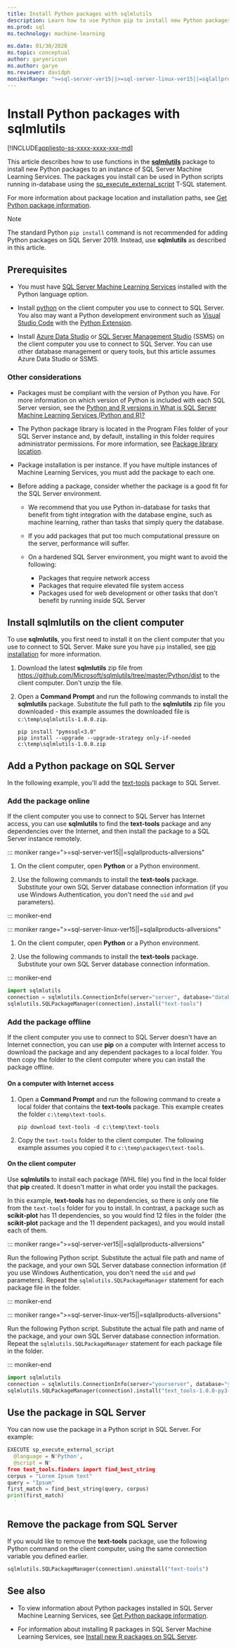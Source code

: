 ```yaml
---
title: Install Python packages with sqlmlutils
description: Learn how to use Python pip to install new Python packages on an instance of SQL Server Machine Learning Services.
ms.prod: sql
ms.technology: machine-learning

ms.date: 01/30/2020
ms.topic: conceptual
author: garyericson
ms.author: garye
ms.reviewer: davidph
monikerRange: ">=sql-server-ver15||>=sql-server-linux-ver15||=sqlallproducts-allversions"
---
```


# Install Python packages with sqlmlutils

[!INCLUDE[appliesto-ss-xxxx-xxxx-xxx-md](../../includes/appliesto-ss-xxxx-xxxx-xxx-md.md)]

This article describes how to use functions in the [**sqlmlutils**](https://github.com/Microsoft/sqlmlutils) package to install new Python packages to an instance of SQL Server Machine Learning Services. The packages you install can be used in Python scripts running in-database using the [sp_execute_external_script](https://docs.microsoft.com/sql/relational-databases/system-stored-procedures/sp-execute-external-script-transact-sql) T-SQL statement.

For more information about package location and installation paths, see [Get Python package information](../package-management/python-package-information.md).

> [!NOTE]
> The standard Python `pip install` command is not recommended for adding Python packages on SQL Server 2019. Instead, use **sqlmlutils** as described in this article.

## Prerequisites

+ You must have [SQL Server Machine Learning Services](../install/sql-machine-learning-services-windows-install.md) installed with the Python language option.

+ Install [python](https://www.python.org/) on the client computer you use to connect to SQL Server. You also may want a Python development environment such as [Visual Studio Code](https://code.visualstudio.com/download) with the [Python Extension](https://marketplace.visualstudio.com/items?itemName=ms-python.python). 

+ Install [Azure Data Studio](https://docs.microsoft.com/sql/azure-data-studio/what-is) or [SQL Server Management Studio](https://docs.microsoft.com/sql/ssms/sql-server-management-studio-ssms) (SSMS) on the client computer you use to connect to SQL Server. You can use other database management or query tools, but this article assumes Azure Data Studio or SSMS.

### Other considerations

+ Packages must be compliant with the version of Python you have. For more information on which version of Python is included with each SQL Server version, see the [Python and R versions in What is SQL Server Machine Learning Services (Python and R)?](../sql-server-machine-learning-services.md#versions)

+ The Python package library is located in the Program Files folder of your SQL Server instance and, by default, installing in this folder requires administrator permissions. For more information, see [Package library location](../package-management/python-package-information.md#default-python-library-location).

+ Package installation is per instance. If you have multiple instances of Machine Learning Services, you must add the package to each one.

+ Before adding a package, consider whether the package is a good fit for the SQL Server environment.

  + We recommend that you use Python in-database for tasks that benefit from tight integration with the database engine, such as machine learning, rather than tasks that simply query the database.

  + If you add packages that put too much computational pressure on the server, performance will suffer.

  + On a hardened SQL Server environment, you might want to avoid the following:
    + Packages that require network access
    + Packages that require elevated file system access
    + Packages used for web development or other tasks that don't benefit by running inside SQL Server

## Install sqlmlutils on the client computer

To use **sqlmlutils**, you first need to install it on the client computer that you use to connect to SQL Server. Make sure you have `pip` installed, see [pip installation](https://pip.pypa.io/en/stable/installing/) for more information.

1. Download the latest **sqlmlutils** zip file from https://github.com/Microsoft/sqlmlutils/tree/master/Python/dist to the client computer. Don't unzip the file.

1. Open a **Command Prompt** and run the following commands to install the **sqlmlutils** package. Substitute the full path to the **sqlmlutils** zip file you downloaded - this example assumes the downloaded file is `c:\temp\sqlmlutils-1.0.0.zip`.

   ```console
   pip install "pymssql<3.0"
   pip install --upgrade --upgrade-strategy only-if-needed c:\temp\sqlmlutils-1.0.0.zip
   ```

## Add a Python package on SQL Server

In the following example, you'll add the [text-tools](https://pypi.org/project/text-tools/) package to SQL Server.

### Add the package online

If the client computer you use to connect to SQL Server has Internet access, you can use **sqlmlutils** to find the **text-tools** package and any dependencies over the Internet, and then install the package to a SQL Server instance remotely.

::: moniker range=">=sql-server-ver15||=sqlallproducts-allversions"

1. On the client computer, open **Python** or a Python environment.

1. Use the following commands to install the **text-tools** package. Substitute your own SQL Server database connection information (if you use Windows Authentication, you don't need the `uid` and `pwd` parameters).

::: moniker-end

::: moniker range=">=sql-server-linux-ver15||=sqlallproducts-allversions"

1. On the client computer, open **Python** or a Python environment.

1. Use the following commands to install the **text-tools** package. Substitute your own SQL Server database connection information.

::: moniker-end

   ```python
   import sqlmlutils
   connection = sqlmlutils.ConnectionInfo(server="server", database="database", uid="username", pwd="password")
   sqlmlutils.SQLPackageManager(connection).install("text-tools")
   ```

### Add the package offline

If the client computer you use to connect to SQL Server doesn't have an Internet connection, you can use **pip** on a computer with Internet access to download the package and any dependent packages to a local folder. You then copy the folder to the client computer where you can install the package offline.

#### On a computer with Internet access

1. Open a **Command Prompt** and run the following command to create a local folder that contains the **text-tools** package. This example creates the folder `c:\temp\text-tools`.

   ```console
   pip download text-tools -d c:\temp\text-tools
   ```

1. Copy the `text-tools` folder to the client computer. The following example assumes you copied it to `c:\temp\packages\text-tools`.

#### On the client computer

Use **sqlmlutils** to install each package (WHL file) you find in the local folder that **pip** created. It doesn't matter in what order you install the packages.

In this example, **text-tools** has no dependencies, so there is only one file from the `text-tools` folder for you to install. In contrast, a package such as **scikit-plot** has 11 dependencies, so you would find 12 files in the folder (the **scikit-plot** package and the 11 dependent packages), and you would install each of them.

::: moniker range=">=sql-server-ver15||=sqlallproducts-allversions"

Run the following Python script. Substitute the actual file path and name of the package, and your own SQL Server database connection information (if you use Windows Authentication, you don't need the `uid` and `pwd` parameters). Repeat the `sqlmlutils.SQLPackageManager` statement for each package file in the folder.

::: moniker-end

::: moniker range=">=sql-server-linux-ver15||=sqlallproducts-allversions"

Run the following Python script. Substitute the actual file path and name of the package, and your own SQL Server database connection information. Repeat the `sqlmlutils.SQLPackageManager` statement for each package file in the folder.

::: moniker-end

```python
import sqlmlutils
connection = sqlmlutils.ConnectionInfo(server="yourserver", database="yourdatabase", uid="username", pwd="password"))
sqlmlutils.SQLPackageManager(connection).install("text_tools-1.0.0-py3-none-any.whl")
```

## Use the package in SQL Server

You can now use the package in a Python script in SQL Server. For example:

```python
EXECUTE sp_execute_external_script
  @language = N'Python',
  @script = N'
from text_tools.finders import find_best_string
corpus = "Lorem Ipsum text"
query = "Ipsum"
first_match = find_best_string(query, corpus)
print(first_match)
  '
```

## Remove the package from SQL Server

If you would like to remove the **text-tools** package, use the following Python command on the client computer, using the same connection variable you defined earlier.

```python
sqlmlutils.SQLPackageManager(connection).uninstall("text-tools")
```

## See also

+ To view information about Python packages installed in SQL Server Machine Learning Services, see [Get Python package information](../package-management/python-package-information.md).

+ For information about installing R packages in SQL Server Machine Learning Services, see [Install new R packages on SQL Server](install-additional-r-packages-on-sql-server.md).
